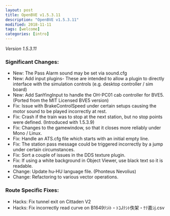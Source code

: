 ```yaml
---
layout: post
title: OpenBVE v1.5.3.11
description: "OpenBVE v1.5.3.11"
modified: 2018-11-11
tags: [welcome]
categories: [intro]
---
```


*Version 1.5.3.11*

### Significant Changes:
* New: The Pass Alarm sound may be set via sound.cfg
* New: Add input plugins- These are intended to allow a plugin to directly interface with the simulation controls (e.g. desktop controller / sim board)
* New: Add SanYingInput to handle the OH-PC01 cab controller for BVE5. (Ported from the MIT Licensed BVE5 version)
* Fix: Issue with BrakeControlSpeed under certain setups causing the motor sound to be played incorrectly at rest.
* Fix: Crash if the train was to stop at the next station, but no stop points were defined. (Introduced with 1.5.3.9)
* Fix: Changes to the gamewindow, so that it closes more reliably under Mono / Linux.
* Fix: Handle an ATS.cfg file which starts with an initial empty line.
* Fix: The station pass message could be triggered incorrectly by a jump under certain circumstances.
* Fix: Sort a couple of issues in the DDS texture plugin.
* Fix: If using a white background in Object Viewer, use black text so it is readable.
* Change: Update hu-HU language file. (Phonteus Nevolius)
* Change: Refactoring to various vector operations.

### Route Specific Fixes:
* Hacks: Fix tunnel exit on Cittaden V2
* Hacks: Fix incorrectly read curve on B1649ﾃｼiﾄ・ﾄｺJﾃｼﾄ佚架・ｹﾃ嘉ｼj.csv